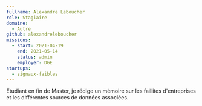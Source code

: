 ```yaml
---
fullname: Alexandre Leboucher
role: Stagiaire
domaine:
  - Autre
github: alexandreleboucher
missions:
  - start: 2021-04-19
    end: 2021-05-14
    status: admin
    employer: DGE
startups:
  - signaux-faibles
---
```


Etudiant en fin de Master, je rédige un mémoire sur les faillites d'entreprises et les différentes sources de données associées.
